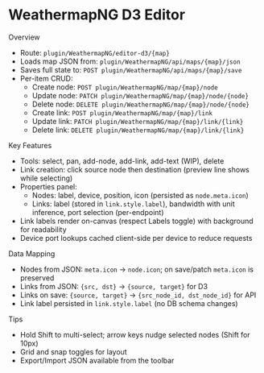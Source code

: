 WeathermapNG D3 Editor
======================

Overview
- Route: `plugin/WeathermapNG/editor-d3/{map}`
- Loads map JSON from: `plugin/WeathermapNG/api/maps/{map}/json`
- Saves full state to: `POST plugin/WeathermapNG/api/maps/{map}/save`
- Per-item CRUD:
  - Create node: `POST plugin/WeathermapNG/map/{map}/node`
  - Update node: `PATCH plugin/WeathermapNG/map/{map}/node/{node}`
  - Delete node: `DELETE plugin/WeathermapNG/map/{map}/node/{node}`
  - Create link: `POST plugin/WeathermapNG/map/{map}/link`
  - Update link: `PATCH plugin/WeathermapNG/map/{map}/link/{link}`
  - Delete link: `DELETE plugin/WeathermapNG/map/{map}/link/{link}`

Key Features
- Tools: select, pan, add-node, add-link, add-text (WIP), delete
- Link creation: click source node then destination (preview line shows while selecting)
- Properties panel:
  - Nodes: label, device, position, icon (persisted as `node.meta.icon`)
  - Links: label (stored in `link.style.label`), bandwidth with unit inference, port selection (per-endpoint)
- Link labels render on-canvas (respect Labels toggle) with background for readability
- Device port lookups cached client-side per device to reduce requests

Data Mapping
- Nodes from JSON: `meta.icon` → `node.icon`; on save/patch `meta.icon` is preserved
- Links from JSON: `{src, dst}` → `{source, target}` for D3
- Links on save: `{source, target}` → `{src_node_id, dst_node_id}` for API
- Link label persisted in `link.style.label` (no DB schema changes)

Tips
- Hold Shift to multi-select; arrow keys nudge selected nodes (Shift for 10px)
- Grid and snap toggles for layout
- Export/Import JSON available from the toolbar

